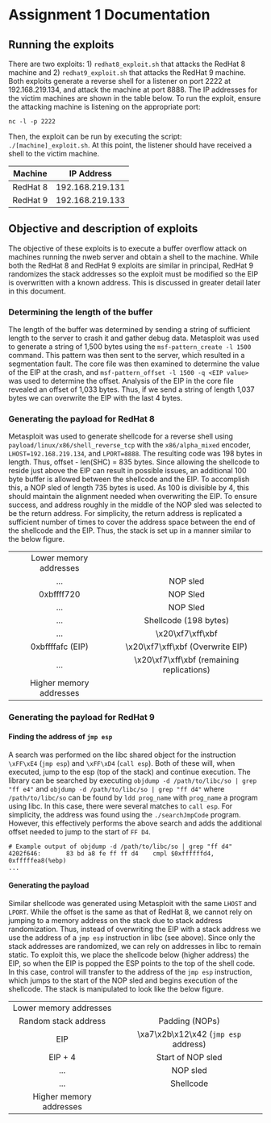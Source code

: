 # Assignment 1 Documentation

## Running the exploits
There are two exploits: 1) `redhat8_exploit.sh` that attacks the RedHat 8 machine and 2) `redhat9_exploit.sh` that attacks the RedHat 9 machine. Both exploits generate a reverse shell for a listener on port 2222 at 192.168.219.134, and attack the machine at port 8888. The IP addresses for the victim machines are shown in the table below. To run the exploit, ensure the attacking machine is listening on the appropriate port:

```
nc -l -p 2222
```
Then, the exploit can be run by executing the script: `./[machine]_exploit.sh`. At this point, the listener should have received a shell to the victim machine.

| Machine | IP Address |
| ------- | ---------- |
| RedHat 8 | 192.168.219.131 |
| RedHat 9 | 192.168.219.133 |

## Objective and description of exploits
The objective of these exploits is to execute a buffer overflow attack on machines running the nweb server and obtain a shell to the machine. While both the RedHat 8 and RedHat 9 exploits are similar in principal, RedHat 9 randomizes the stack addresses so the exploit must be modified so the EIP is overwritten with a known address. This is discussed in greater detail later in this document.

### Determining the length of the buffer
The length of the buffer was determined by sending a string of sufficient length to the server to crash it and gather debug data. Metasploit was used to generate a string of 1,500 bytes using the `msf-pattern_create -l 1500` command. This pattern was then sent to the server, which resulted in a segmentation fault. The core file was then examined to determine the value of the EIP at the crash, and `msf-pattern_offset -l 1500 -q <EIP value>` was used to determine the offset. Analysis of the EIP in the core file revealed an offset of 1,033 bytes. Thus, if we send a string of length 1,037 bytes we can overwrite the EIP with the last 4 bytes.

### Generating the payload for RedHat 8
Metasploit was used to generate shellcode for a reverse shell using `payload/linux/x86/shell_reverse_tcp` with the `x86/alpha_mixed` encoder, `LHOST=192.168.219.134`, and `LPORT=8888`. The resulting code was 198 bytes in length. Thus, offset - len(SHC) = 835 bytes. Since allowing the shellcode to reside just above the EIP can result in possible issues, an additional 100 byte buffer is allowed between the shellcode and the EIP. To accomplish this, a NOP sled of length 735 bytes is used. As 100 is divisible by 4, this should maintain the alignment needed when overwriting the EIP. To ensure success, and address roughly in the middle of the NOP sled was selected to be the return address. For simplicity, the return address is replicated a sufficient number of times to cover the address space between the end of the shellcode and the EIP. Thus, the stack is set up in a manner similar to the below figure.

|                         |                                    |
| :---------------------: | :--------------------------------: |
| Lower memory addresses  |                                    |
| ...                     | NOP sled                           |
| 0xbffff720              | NOP Sled                           |
| ...                     | NOP Sled                           |
| ...                     | Shellcode (198 bytes)              |
| ...                     | \x20\xf7\xff\xbf                   |
| 0xbffffafc (EIP)        | \x20\xf7\xff\xbf (Overwrite EIP)   | 
| ...                     | \x20\xf7\xff\xbf (remaining replications) | 
| Higher memory addresses |                                    |     


### Generating the payload for RedHat 9
#### Finding the address of `jmp esp`
A search was performed on the libc shared object for the instruction `\xFF\xE4` (`jmp esp`) and `\xFF\xD4` (`call esp`). Both of these will, when executed, jump to the esp (top of the stack) and continue execution. The library can be searched by executing `objdump -d /path/to/libc/so | grep "ff e4"` and `objdump -d /path/to/libc/so | grep "ff d4"` where `/path/to/libc/so` can be found by `ldd prog_name` with `prog_name` a program using libc. In this case, there were several matches to `call esp`. For simplicity, the address was found using the `./searchJmpCode` program. However, this effectively performs the above search and adds the additional offset needed to jump to the start of `FF D4`. 

```
# Example output of objdump -d /path/to/libc/so | grep "ff d4"
4202f646:       83 bd a8 fe ff ff d4    cmpl $0xffffffd4, 0xfffffea8(%ebp)
...
```

#### Generating the payload
Similar shellcode was generated using Metasploit with the same `LHOST` and `LPORT`. While the offset is the same as that of RedHat 8, we cannot rely on jumping to a memory address on the stack due to stack address randomization. Thus, instead of overwriting the EIP with a stack address we use the address of a `jmp esp` instruction in libc (see above). Since only the stack addresses are randomized, we can rely on addresses in libc to remain static.  To exploit this, we place the shellcode below (higher address) the EIP, so when the EIP is popped the ESP points to the top of the shell code. In this case, control will transfer to the address of the `jmp esp` instruction, which jumps to the start of the NOP sled and begins execution of the shellcode. The stack is manipulated to look like the below figure.

|                         |                                    |
| :---------------------: | :--------------------------------: |
| Lower memory addresses  |                                    |
| Random stack address    | Padding (NOPs)                     |
| EIP                     | \xa7\x2b\x12\x42 (`jmp esp` address) |
| EIP + 4                 | Start of NOP sled                  |
| ...                     | NOP sled                           |
| ...                     | Shellcode                          |
| Higher memory addresses |                                    |



